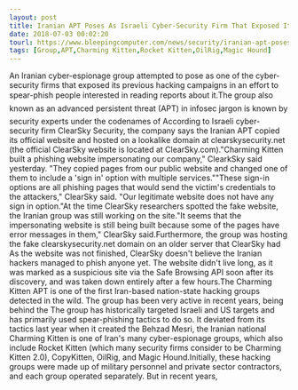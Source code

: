 ```yaml
---
layout: post
title: Iranian APT Poses As Israeli Cyber-Security Firm That Exposed Its Operations
date: 2018-07-03 00:02:20
tourl: https://www.bleepingcomputer.com/news/security/iranian-apt-poses-as-israeli-cyber-security-firm-that-exposed-its-operations/
tags: [Group,APT,Charming Kitten,Rocket Kitten,OilRig,Magic Hound]
---
```

An Iranian cyber-espionage group attempted to pose as one of the cyber-security firms that exposed its previous hacking campaigns in an effort to spear-phish people interested in reading reports about it.The group also known as an advanced persistent threat (APT) in infosec jargon is known by security experts under the codenames of According to Israeli cyber-security firm ClearSky Security, the company says the Iranian APT copied its official website and hosted on a lookalike domain at clearskysecurity.net (the official ClearSky website is located at ClearSky.com)."Charming Kitten built a phishing website impersonating our company," ClearkSky said yesterday. "They copied pages from our public website and changed one of them to include a 'sign in' option with multiple services.""These sign-in options are all phishing pages that would send the victim's credentials to the attackers," ClearSky said. "Our legitimate website does not have any sign in option."At the time ClearSky researchers spotted the fake website, the Iranian group was still working on the site."It seems that the impersonating website is still being built because some of the pages have error messages in them," ClearSky said.Furthermore, the group was hosting the fake clearskysecurity.net domain on an older server that ClearSky had As the website was not finished, ClearSky doesn't believe the Iranian hackers managed to phish anyone yet. The website didn't live long, as it was marked as a suspicious site via the Safe Browsing API soon after its discovery, and was taken down entirely after a few hours.The Charming Kitten APT is one of the first Iran-based nation-state hacking groups detected in the wild. The group has been very active in recent years, being behind the The group has historically targeted Israeli and US targets and has primarily used spear-phishing tactics to do so. It deviated from its tactics last year when it created the Behzad Mesri, the Iranian national Charming Kitten is one of Iran's many cyber-espionage groups, which also include Rocket Kitten (which many security firms consider to be Charming Kitten 2.0), CopyKitten, OilRig, and Magic Hound.Initially, these hacking groups were made up of military personnel and private sector contractors, and each group operated separately. But in recent years, 
